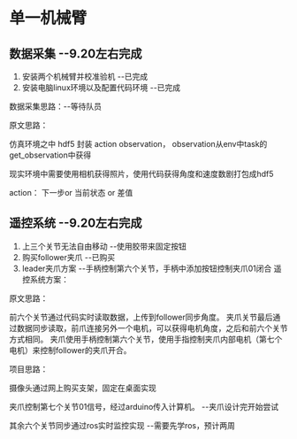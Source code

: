 # 单一机械臂
## 数据采集 --9.20左右完成
1. 安装两个机械臂并校准验机   --已完成
2. 安装电脑linux环境以及配置代码环境    --已完成
   
数据采集思路：--等待队员

原文思路：

仿真环境之中 hdf5 封装 action observation， observation从env中task的get_observation中获得

现实环境中需要使用相机获得照片，使用代码获得角度和速度数剧打包成hdf5

action： 下一步or 当前状态 or 差值

## 遥控系统 --9.20左右完成
1. 上三个关节无法自由移动  --使用胶带来固定按钮
2. 购买follower夹爪 --已购买
3. leader夹爪方案 --手柄控制第六个关节，手柄中添加按钮控制夹爪01闭合
遥控系统方案：

原文思路：

前六个关节通过代码实时读取数据，上传到follower同步角度。
夹爪关节最后通过数据同步读取，前爪连接另外一个电机，可以获得电机角度，之后和前六个关节方式相同。
夹爪使用手柄控制第六个关节，使用手指控制夹爪内部电机（第七个电机）来控制follower的夹爪开合。

项目思路：

摄像头通过网上购买支架，固定在桌面实现

夹爪控制第七个关节01信号，经过arduino传入计算机。 --夹爪设计完开始尝试

其余六个关节同步通过ros实时监控实现 --需要先学ros，预计两周
